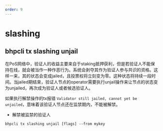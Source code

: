 ```yaml
---
order: 9
---
```


# slashing

## bhpcli tx slashing unjail

在PoS网络中，验证人的收益主要来自于staking抵押获利，但是若验证人不能保持在线，就会被当作一种作恶行为。系统会剥夺其作为验证人参与共识的资格。这样一来，其的状态会变成jailed，且投票权将立刻变为零。这种状态将持续一段时间。当jailed期结束，验证人节点的operator需要执行unjail操作来让节点的状态变为unjailed，再次成为验证人或者候选验证人。


如果执行解禁操作的tx报错 `Validator still jailed, cannot yet be unjailed`，意味着该验证人节点还在监禁期内，不能被解禁。

- 解禁被监禁的验证人

```shell script
bhpcli tx slashing unjail [flags] --from mykey
```

